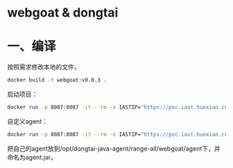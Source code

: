 # webgoat & dongtai 

# 一、编译

按照需求修改本地的文件，

```bash
docker build -t webgoat:v0.0.3 . 
```



启动项目： 

```bash
docker run -p 8087:8087 -it --rm -e IASTIP="https://poc.iast.huoxian.cn" -e TOKEN="xxxx"  -e ProjectName="xxxx"  webgoat:v0.0.3
```



自定义agent：

```bash
docker run -p 8087:8087 -it --rm -e IASTIP="https://poc.iast.huoxian.cn" -e TOKEN="xxxx"  -e ProjectName="xxxx" -v /opt/dongtai-java-agent/range-all/webgoat/agent:/opt/iast-agent webgoat:v0.0.3
```

把自己的agent放到/opt/dongtai-java-agent/range-all/webgoat/agent下，并命名为agent.jar。














